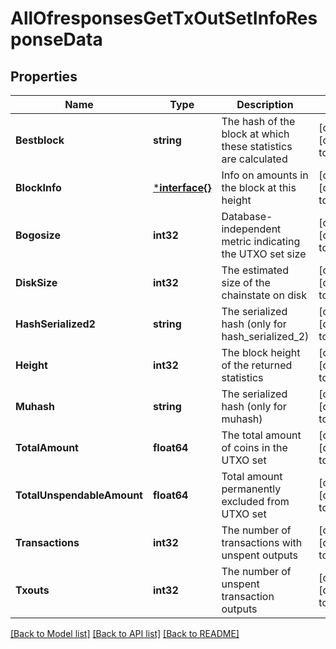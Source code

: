 # AllOfresponsesGetTxOutSetInfoResponseData

## Properties
Name | Type | Description | Notes
------------ | ------------- | ------------- | -------------
**Bestblock** | **string** | The hash of the block at which these statistics are calculated | [optional] [default to null]
**BlockInfo** | [***interface{}**](interface{}.md) | Info on amounts in the block at this height | [optional] [default to null]
**Bogosize** | **int32** | Database-independent metric indicating the UTXO set size | [optional] [default to null]
**DiskSize** | **int32** | The estimated size of the chainstate on disk | [optional] [default to null]
**HashSerialized2** | **string** | The serialized hash (only for hash_serialized_2) | [optional] [default to null]
**Height** | **int32** | The block height of the returned statistics | [optional] [default to null]
**Muhash** | **string** | The serialized hash (only for muhash) | [optional] [default to null]
**TotalAmount** | **float64** | The total amount of coins in the UTXO set | [optional] [default to null]
**TotalUnspendableAmount** | **float64** | Total amount permanently excluded from UTXO set | [optional] [default to null]
**Transactions** | **int32** | The number of transactions with unspent outputs | [optional] [default to null]
**Txouts** | **int32** | The number of unspent transaction outputs | [optional] [default to null]

[[Back to Model list]](../README.md#documentation-for-models) [[Back to API list]](../README.md#documentation-for-api-endpoints) [[Back to README]](../README.md)

